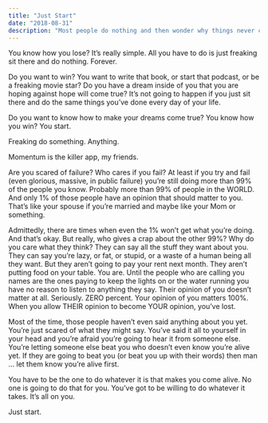 ```yaml
---
title: "Just Start"
date: "2018-08-31"
description: "Most people do nothing and then wonder why things never change. You can be different."
---
```


You know how you lose? It’s really simple. All you have to do is just freaking sit there and do nothing. Forever.

Do you want to win? You want to write that book, or start that podcast, or be a freaking movie star? Do you have a dream inside of you that you are hoping against hope will come true? It’s not going to happen if you just sit there and do the same things you’ve done every day of your life.

Do you want to know how to make your dreams come true? You know how you win? You start.

Freaking do something. Anything.

Momentum is the killer app, my friends.

Are you scared of failure? Who cares if you fail? At least if you try and fail (even glorious, massive, in public failure) you’re still doing more than 99% of the people you know. Probably more than 99% of people in the WORLD. And only 1% of those people have an opinion that should matter to you. That’s like your spouse if you’re married and maybe like your Mom or something.

Admittedly, there are times when even the 1% won’t get what you’re doing. And that’s okay. But really, who gives a crap about the other 99%? Why do you care what they think? They can say all the stuff they want about you. They can say you’re lazy, or fat, or stupid, or a waste of a human being all they want. But they aren’t going to pay your rent next month. They aren’t putting food on your table. You are. Until the people who are calling you names are the ones paying to keep the lights on or the water running you have no reason to listen to anything they say. Their opinion of you doesn’t matter at all. Seriously. ZERO percent. Your opinion of you matters 100%. When you allow THEIR opinion to become YOUR opinion, you’ve lost.

Most of the time, those people haven’t even said anything about you yet. You’re just scared of what they might say. You’ve said it all to yourself in your head and you’re afraid you’re going to hear it from someone else. You’re letting someone else beat you who doesn’t even know you’re alive yet. If they are going to beat you (or beat you up with their words) then man … let them know you’re alive first.

You have to be the one to do whatever it is that makes you come alive. No one is going to do that for you. You’ve got to be willing to do whatever it takes. It’s all on you.

Just start.
